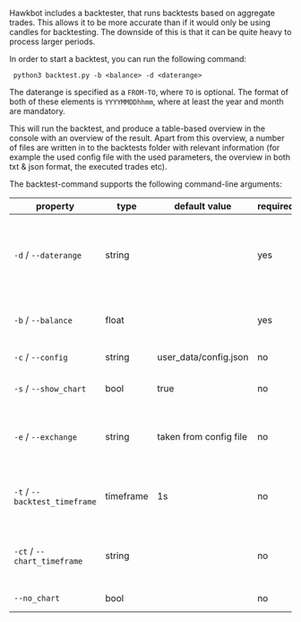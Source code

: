 Hawkbot includes a backtester, that runs backtests based on aggregate trades. This allows it to be more
accurate than if it would only be using candles for backtesting. The downside of this is that it can be quite heavy to process
larger periods.

In order to start a backtest, you can run the following command:

`` python3 backtest.py -b <balance> -d <daterange>``

The daterange is specified as a `FROM-TO`, where `TO` is optional. The format of both of these elements is
`YYYYMMDDhhmm`, where at least the year and month are mandatory.

This will run the backtest, and produce a table-based overview in the console with an overview of the result.
Apart from this overview, a number of files are written in to the backtests folder with relevant information 
(for example the used config file with the used parameters, the overview in both txt & json format, the executed trades etc).

The backtest-command supports the following command-line arguments:

| property                      | type      | default value          | required | description                                              |
|-------------------------------|-----------|------------------------|----------|----------------------------------------------------------|
| `-d` / `--daterange`          | string    |                        | yes      | the startdate of the backtest, format: yyyyMMdd-yyyyMMdd |
| `-b` / `--balance`            | float     |                        | yes      | the balance to run the backtest with                     |
| `-c` / `--config`             | string    | user_data/config.json  | no       | the config file to use                                   |
| `-s` / `--show_chart`         | bool      | true                   | no       | open the generated charts                                |
| `-e` / `--exchange`           | string    | taken from config file | no       | the exchange to get the backtesting data from            |
| `-t` / `--backtest_timeframe` | timeframe | 1s                     | no       | the timeframe to execute the backtest with               |
| `-ct` / `--chart_timeframe`   | string    |                        | no       | the timeframe of the candle chart to show                |
| `--no_chart`                  | bool      |                        | no       | disable the charts                                       |